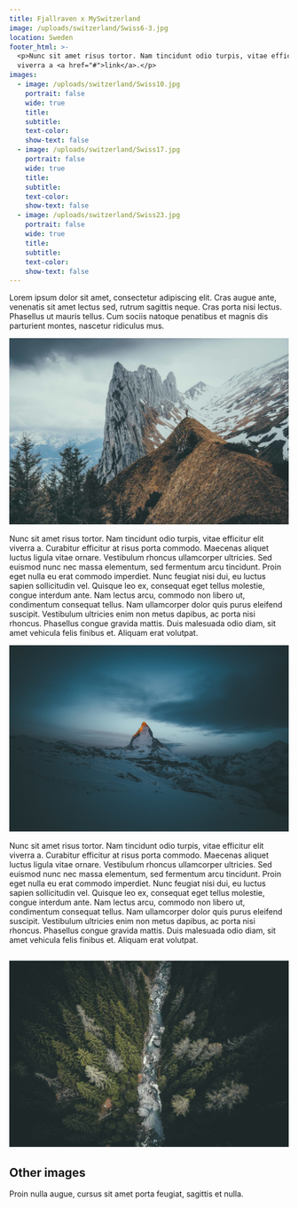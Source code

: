 ```yaml
---
title: Fjallraven x MySwitzerland
image: /uploads/switzerland/Swiss6-3.jpg
location: Sweden
footer_html: >-
  <p>Nunc sit amet risus tortor. Nam tincidunt odio turpis, vitae efficitur elit
  viverra a <a href="#">link</a>.</p>
images:
  - image: /uploads/switzerland/Swiss10.jpg
    portrait: false
    wide: true
    title:
    subtitle:
    text-color:
    show-text: false
  - image: /uploads/switzerland/Swiss17.jpg
    portrait: false
    wide: true
    title:
    subtitle:
    text-color:
    show-text: false
  - image: /uploads/switzerland/Swiss23.jpg
    portrait: false
    wide: true
    title:
    subtitle:
    text-color:
    show-text: false
---
```



Lorem ipsum dolor sit amet, consectetur adipiscing elit. Cras augue ante, venenatis sit amet lectus sed, rutrum sagittis neque. Cras porta nisi lectus. Phasellus ut mauris tellus. Cum sociis natoque penatibus et magnis dis parturient montes, nascetur ridiculus mus.

![image](/uploads/versions/swiss9---x0-0-2048-1365-1620-1080x---.jpg)

Nunc sit amet risus tortor. Nam tincidunt odio turpis, vitae efficitur elit viverra a. Curabitur efficitur at risus porta commodo. Maecenas aliquet luctus ligula vitae ornare. Vestibulum rhoncus ullamcorper ultricies. Sed euismod nunc nec massa elementum, sed fermentum arcu tincidunt. Proin eget nulla eu erat commodo imperdiet. Nunc feugiat nisi dui, eu luctus sapien sollicitudin vel. Quisque leo ex, consequat eget tellus molestie, congue interdum ante. Nam lectus arcu, commodo non libero ut, condimentum consequat tellus. Nam ullamcorper dolor quis purus eleifend suscipit. Vestibulum ultricies enim non metus dapibus, ac porta nisi rhoncus. Phasellus congue gravida mattis. Duis malesuada odio diam, sit amet vehicula felis finibus et. Aliquam erat volutpat.

![image](/uploads/versions/swiss17---x0-0-2048-1365-1620-1080x---.jpg)

Nunc sit amet risus tortor. Nam tincidunt odio turpis, vitae efficitur elit viverra a. Curabitur efficitur at risus porta commodo. Maecenas aliquet luctus ligula vitae ornare. Vestibulum rhoncus ullamcorper ultricies. Sed euismod nunc nec massa elementum, sed fermentum arcu tincidunt. Proin eget nulla eu erat commodo imperdiet. Nunc feugiat nisi dui, eu luctus sapien sollicitudin vel. Quisque leo ex, consequat eget tellus molestie, congue interdum ante. Nam lectus arcu, commodo non libero ut, condimentum consequat tellus. Nam ullamcorper dolor quis purus eleifend suscipit. Vestibulum ultricies enim non metus dapibus, ac porta nisi rhoncus. Phasellus congue gravida mattis. Duis malesuada odio diam, sit amet vehicula felis finibus et. Aliquam erat volutpat.

## ![](/uploads/versions/swiss23---x----2048-1366x---.jpg)

## Other images

Proin nulla augue, cursus sit amet porta feugiat, sagittis et nulla.